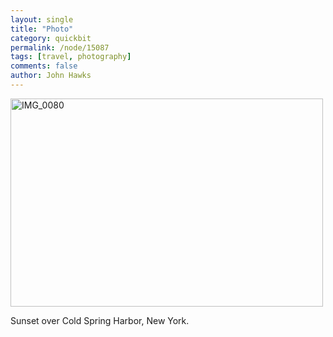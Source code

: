 ```yaml
---
layout: single 
title: "Photo" 
category: quickbit
permalink: /node/15087
tags: [travel, photography] 
comments: false 
author: John Hawks 
---
```


<div class="middle-picture">
<a href="http://www.flickr.com/photos/johnhawks/5216026900/" title="IMG_0080 by John Hawks, on Flickr"><img src="http://farm5.static.flickr.com/4129/5216026900_8ae896ccb2.jpg" width="500" height="333" alt="IMG_0080" /></a>
</div>

Sunset over Cold Spring Harbor, New York.

